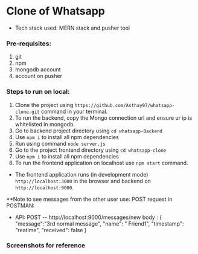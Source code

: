 # Clone of Whatsapp
- Tech stack used: MERN stack and pusher tool

### Pre-requisites: 
1. git
2. npm
3. mongodb account 
4. account on pusher

### Steps to run on local:
1. Clone the project using `https://github.com/Asthay97/whatsapp-clone.git` command in your terminal.
2. To run the backend, copy the Mongo connection url and ensure ur ip is whitelisted in mongodb.
3. Go to backend project directory using `cd whatsapp-Backend`
4. Use `npm i` to install all npm dependencies
5. Run using command `node server.js`
6. Go to the project frontend directory using `cd whatsapp-clone`
7. Use `npm i` to install all npm dependencies
8. To run the frontend application on localhost use `npm start` command.

- The frontend application runs (in development mode) `http://localhost:3000` in the browser and backend on `http://localhost:9000`.

**Note to see messages from the other user use: POST request in POSTMAN: 
- API: POST -- http://localhost:9000/messages/new
body : {
    "message":"3rd normal message",
    "name": " Friend1",
    "timestamp": "reatime",
    "received": false
}
### Screenshots for reference



